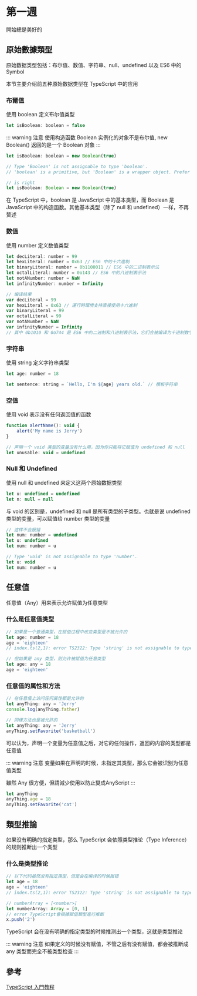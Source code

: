 # 第一週

開始總是美好的

## 原始數據類型

原始数据类型包括：布尔值、数值、字符串、null、undefined 以及 ES6 中的 Symbol

本节主要介绍前五种原始数据类型在 TypeScript 中的应用

### 布爾值

使用 boolean 定义布尔值类型

```javaScript
let isBoolean: boolean = false
```

::: warning 注意
使用构造函数 Boolean 实例化的对象不是布尔值, new Boolean() 返回的是一个 Boolean 对象
:::

```javaScript
let isBoolean: boolean = new Boolean(true)

// Type 'Boolean' is not assignable to type 'boolean'.
// 'boolean' is a primitive, but 'Boolean' is a wrapper object. Prefer using 'boolean' when possible.

// is right
let isBoolean: Boolean = new Boolean(true)
```
在 TypeScript 中，boolean 是 JavaScript 中的基本类型，而 Boolean 是 JavaScript 中的构造函数。其他基本类型（除了 null 和 undefined）一样，不再赘述

### 数值

使用 number 定义数值类型

```javaScript
let decLiteral: number = 99
let hexLiteral: number = 0x63 // ES6 中的十六進制
let binaryLiteral: number = 0b1100011 // ES6 中的二进制表示法
let octalLiteral: number = 0o143 // ES6 中的八进制表示法
let notANumber: number = NaN
let infinityNumber: number = Infinity

// 编译结果
var decLiteral = 99
var hexLiteral = 0x63 // 運行時環境支持直接使用十六進制
var binaryLiteral = 99
var octalLiteral = 99
var notANumber = NaN
var infinityNumber = Infinity
// 其中 0b1010 和 0o744 是 ES6 中的二进制和八进制表示法，它们会被编译为十进制数字
```

### 字符串

使用 string 定义字符串类型

```javaScript
let age: number = 18

let sentence: string = `Hello, I'm ${age} years old.` // 模板字符串
```

### 空值

使用 void 表示没有任何返回值的函数

```javaScript
function alertName(): void {
    alert('My name is Jerry')
}

// 声明一个 void 类型的变量没有什么用，因为你只能将它赋值为 undefined 和 null
let unusable: void = undefined
```

### Null 和 Undefined

使用 null 和 undefined 来定义这两个原始数据类型

```javaScript
let u: undefined = undefined
let n: null = null
```

与 void 的区别是，undefined 和 null 是所有类型的子类型。也就是说 undefined 类型的变量，可以赋值给 number 类型的变量

```javaScript
// 这样不会报错
let num: number = undefined
let u: undefined
let num: number = u

// Type 'void' is not assignable to type 'number'.
let u: void
let num: number = u
```

## 任意值

任意值（Any）用来表示允许赋值为任意类型

### 什么是任意值类型

```javaScript
// 如果是一个普通类型，在赋值过程中改变类型是不被允许的
let age: number = 18
age = 'eighteen'
// index.ts(2,1): error TS2322: Type 'string' is not assignable to type 'number'.

// 但如果是 any 类型，则允许被赋值为任意类型
let age: any = 18
age = 'eighteen'
```

### 任意值的属性和方法
```javaScript
// 在任意值上访问任何属性都是允许的
let anyThing: any = 'Jerry'
console.log(anyThing.father)

// 同樣方法也是被允許的
let anyThing: any = 'Jerry'
anyThing.setFavorite('basketball')
```

可以认为，声明一个变量为任意值之后，对它的任何操作，返回的内容的类型都是任意值

::: warning 注意
变量如果在声明的时候，未指定其类型，那么它会被识别为任意值类型

雖然 Any 很方便，但請減少使用以防止變成AnyScript
:::

```javaScript
let anyThing
anyThing.age = 18
anyThing.setFavorite('cat')
```

## 類型推論

如果没有明确的指定类型，那么 TypeScript 会依照类型推论（Type Inference）的规则推断出一个类型

### 什么是类型推论

```javaScript
// 以下代码虽然没有指定类型，但是会在编译的时候报错
let age = 18
age = 'eighteen'
// index.ts(2,1): error TS2322: Type 'string' is not assignable to type 'number'.

// numberArray = [<number>]
let numberArray: Array = [0, 1]
// error TypeScript會根據賦值類型進行推斷
x.push('2')

```
TypeScript 会在没有明确的指定类型的时候推测出一个类型，这就是类型推论

::: warning 注意
如果定义的时候没有赋值，不管之后有没有赋值，都会被推断成 any 类型而完全不被类型检查
:::

## 參考
[TypeScript 入門教程](https://ts.xcatliu.com/basics/primitive-data-types "TypeScript 入門教程")